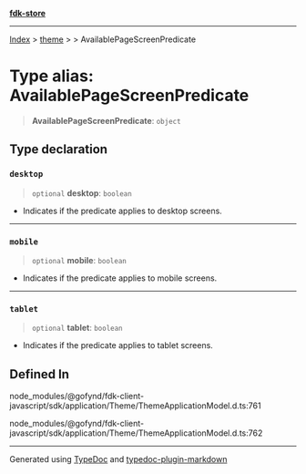 [**fdk-store**](../../../README.md)
***

[Index](../../../API.md) > [theme](../../README.md) > [<internal>](../README.md) > AvailablePageScreenPredicate

# Type alias: AvailablePageScreenPredicate

> **AvailablePageScreenPredicate**: `object`

## Type declaration

### `desktop`

> `optional` **desktop**: `boolean`

- Indicates if the predicate applies to desktop screens.

***

### `mobile`

> `optional` **mobile**: `boolean`

- Indicates if the predicate applies to mobile screens.

***

### `tablet`

> `optional` **tablet**: `boolean`

- Indicates if the predicate applies to tablet screens.

## Defined In

node\_modules/@gofynd/fdk-client-javascript/sdk/application/Theme/ThemeApplicationModel.d.ts:761

node\_modules/@gofynd/fdk-client-javascript/sdk/application/Theme/ThemeApplicationModel.d.ts:762

***
Generated using [TypeDoc](https://typedoc.org/) and [typedoc-plugin-markdown](https://www.npmjs.com/package/typedoc-plugin-markdown)
